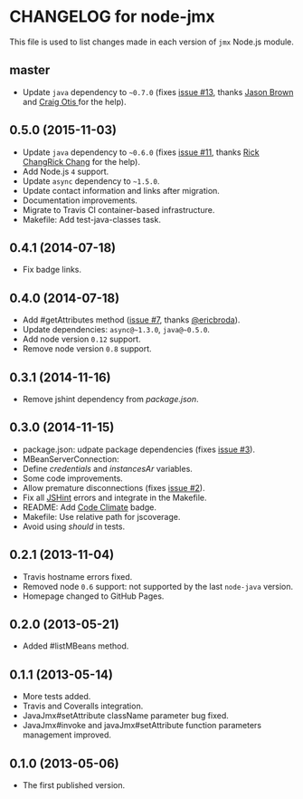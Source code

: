 # CHANGELOG for node-jmx

This file is used to list changes made in each version of `jmx` Node.js module.

## master

* Update `java` dependency to `~0.7.0` (fixes [issue #13](https://github.com/zuazo/node-jmx/issues/13), thanks [Jason Brown](https://github.com/jbrownD3) and [Craig Otis ](https://github.com/craigotis) for the help).

## 0.5.0 (2015-11-03)

* Update `java` dependency to `~0.6.0` (fixes [issue #11](https://github.com/zuazo/node-jmx/issues/11), thanks [Rick ChangRick Chang](https://github.com/redice) for the help).
 * Add Node.js `4` support.
* Update `async` dependency to `~1.5.0`.
* Update contact information and links after migration.
* Documentation improvements.
* Migrate to Travis CI container-based infrastructure.
* Makefile: Add test-java-classes task.

## 0.4.1 (2014-07-18)

* Fix badge links.

## 0.4.0 (2014-07-18)

* Add #getAttributes method ([issue #7](https://github.com/zuazo/node-jmx/pull/7), thanks [@ericbroda](https://github.com/ericbroda)).
* Update dependencies: `async@~1.3.0`, `java@~0.5.0`.
* Add node version `0.12` support.
* Remove node version `0.8` support.

## 0.3.1 (2014-11-16)

* Remove jshint dependency from *package.json*.

## 0.3.0 (2014-11-15)

* package.json: udpate package dependencies (fixes [issue #3](https://github.com/zuazo/node-jmx/issues/3)).
* MBeanServerConnection:
 * Define *credentials* and *instancesAr* variables.
 * Some code improvements.
* Allow premature disconnections (fixes [issue #2](https://github.com/zuazo/node-jmx/issues/2)).
* Fix all [JSHint](http://www.jshint.com/) errors and integrate in the Makefile.
* README: Add [Code Climate](https://codeclimate.com/) badge.
* Makefile: Use relative path for jscoverage.
* Avoid using *should* in tests.

## 0.2.1 (2013-11-04)

* Travis hostname errors fixed.
* Removed node `0.6` support: not supported by the last `node-java` version.
* Homepage changed to GitHub Pages.

## 0.2.0 (2013-05-21)

* Added #listMBeans method.

## 0.1.1 (2013-05-14)

* More tests added.
* Travis and Coveralls integration.
* JavaJmx#setAttribute className parameter bug fixed.
* JavaJmx#invoke and javaJmx#setAttribute function parameters management improved.

## 0.1.0 (2013-05-06)

* The first published version.
